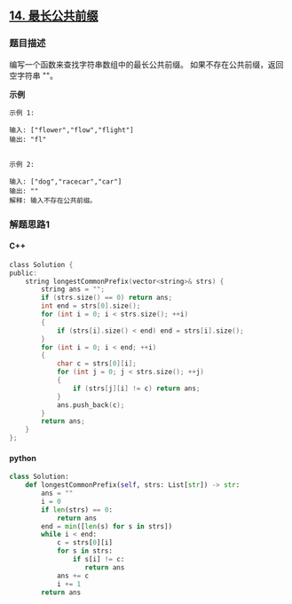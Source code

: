 ## [14. 最长公共前缀](https://leetcode-cn.com/problems/longest-common-prefix/submissions/)

### 题目描述

编写一个函数来查找字符串数组中的最长公共前缀。
如果不存在公共前缀，返回空字符串 ""。

**示例**

```
示例 1:

输入: ["flower","flow","flight"]
输出: "fl"


示例 2:

输入: ["dog","racecar","car"]
输出: ""
解释: 输入不存在公共前缀。
```

### 解题思路1


#### C++

```c
class Solution {
public:
    string longestCommonPrefix(vector<string>& strs) {
        string ans = "";
        if (strs.size() == 0) return ans;
        int end = strs[0].size();
        for (int i = 0; i < strs.size(); ++i)
        {
            if (strs[i].size() < end) end = strs[i].size();
        }
        for (int i = 0; i < end; ++i)
        {
            char c = strs[0][i];
            for (int j = 0; j < strs.size(); ++j)
            {
                if (strs[j][i] != c) return ans;
            }
            ans.push_back(c);
        }
        return ans;
    }
};
```

#### python

```python
class Solution:
    def longestCommonPrefix(self, strs: List[str]) -> str:
        ans = ""
        i = 0
        if len(strs) == 0:
            return ans
        end = min([len(s) for s in strs])
        while i < end:
            c = strs[0][i]
            for s in strs:
                if s[i] != c:
                   return ans
            ans += c
            i += 1
        return ans   
```
